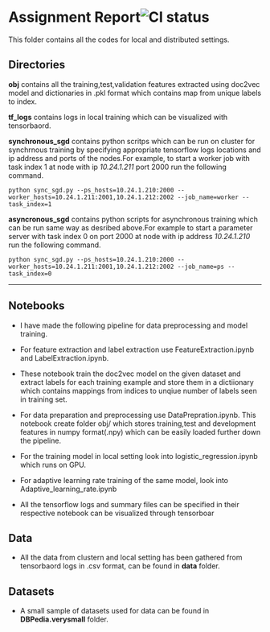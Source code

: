 # Assignment Report![CI status](https://img.shields.io/badge/build-passing-brightgreen.svg)

This folder contains all the codes for local and distributed settings.

## Directories

**obj** contains all the training,test,validation features extracted using doc2vec model and dictionaries in .pkl format which contains map from unique labels to index.

**tf_logs** contains logs in local training which can be visualized with tensorbaord.

**synchronous_sgd** contains python scritps which can be run on cluster for synchrnous training by specifying appropriate tensorflow logs locations and ip address and ports of the nodes.For example, to start a worker job with task index 1 at 
node with ip *10.24.1.211* port 2000 run the following command.

```
python sync_sgd.py --ps_hosts=10.24.1.210:2000 --worker_hosts=10.24.1.211:2001,10.24.1.212:2002 --job_name=worker --task_index=1
```

**asyncronous_sgd** contains python scripts for asynchronous training which can be run same way as desribed above.For example to start a parameter server with task index 0 on port 2000 at node with ip address *10.24.1.210* run the following command.

```
python sync_sgd.py --ps_hosts=10.24.1.210:2000 --worker_hosts=10.24.1.211:2001,10.24.1.212:2002 --job_name=ps --task_index=0
```
---

## Notebooks
* I have made the following pipeline for data preprocessing and model training.

* For feature extraction and label extraction use FeatureExtraction.ipynb and LabelExtraction.ipynb.
* These notebook train the doc2vec model on the given dataset and extract labels for each training example and store them in a dictiionary which contains mappings from indices to unqiue number of labels seen in training set.

* For data preparation and preprocessing use DataPrepration.ipynb. This notebook create folder obj/ which stores training,test and development features in numpy format(.npy) which can be easily loaded further down the pipeline.

* For the training model in local setting look into logistic_regression.ipynb which runs on GPU.

* For adaptive learning rate training of the same model, look into Adaptive_learning_rate.ipynb

* All the tensorflow logs and summary files can be specified in their respective notebook can be visualized through tensorboar

## Data
* All the data from clustern and local setting has been gathered from tensorbaord logs in .csv format, can be found in **data** folder.

## Datasets
* A small sample of datasets used for data can be found in **DBPedia.verysmall** folder.
